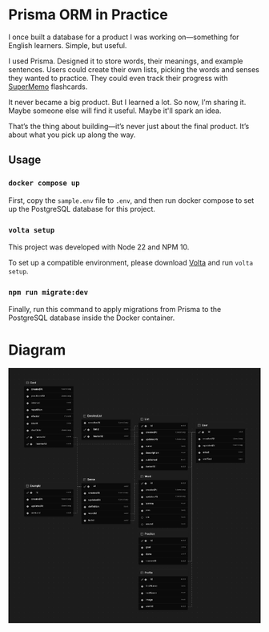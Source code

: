 # Prisma ORM in Practice

I once built a database for a product I was working on—something for English learners. Simple, but useful.

I used Prisma. Designed it to store words, their meanings, and example sentences. Users could create their own lists, picking the words and senses they wanted to practice. They could even track their progress with [SuperMemo](https://github.com/VienDinhCom/supermemo) flashcards.

It never became a big product. But I learned a lot. So now, I’m sharing it. Maybe someone else will find it useful. Maybe it'll spark an idea.

That’s the thing about building—it’s never just about the final product. It’s about what you pick up along the way.

## Usage

### `docker compose up`

First, copy the `sample.env` file to `.env`, and then run docker compose to set up the PostgreSQL database for this project.

### `volta setup`

This project was developed with Node 22 and NPM 10.<br>

To set up a compatible environment, please download [Volta](https://github.com/volta-cli/volta) and run `volta setup`.

### `npm run migrate:dev`

Finally, run this command to apply migrations from Prisma to the PostgreSQL database inside the Docker container.

# Diagram

<img src="diagram.png" alt="Vien Dinh's Supermemo Database">
